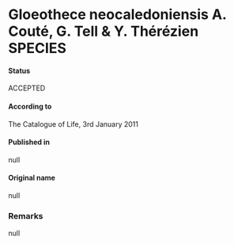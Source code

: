 Gloeothece neocaledoniensis A. Couté, G. Tell & Y. Thérézien SPECIES
=======

#### Status
ACCEPTED

#### According to
The Catalogue of Life, 3rd January 2011

#### Published in
null

#### Original name
null

### Remarks
null